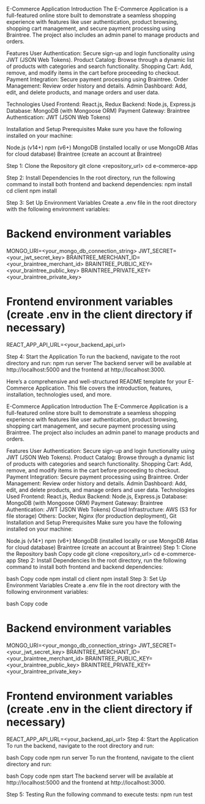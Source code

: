 E-Commerce Application
Introduction
The E-Commerce Application is a full-featured online store built to demonstrate a seamless shopping experience with features like user authentication, product browsing, shopping cart management, and secure payment processing using Braintree. The project also includes an admin panel to manage products and orders.

Features
User Authentication: Secure sign-up and login functionality using JWT (JSON Web Tokens).
Product Catalog: Browse through a dynamic list of products with categories and search functionality.
Shopping Cart: Add, remove, and modify items in the cart before proceeding to checkout.
Payment Integration: Secure payment processing using Braintree.
Order Management: Review order history and details.
Admin Dashboard: Add, edit, and delete products, and manage orders and user data.

Technologies Used
Frontend: React.js, Redux
Backend: Node.js, Express.js
Database: MongoDB (with Mongoose ORM)
Payment Gateway: Braintree
Authentication: JWT (JSON Web Tokens)
 

Installation and Setup
Prerequisites
Make sure you have the following installed on your machine:

Node.js (v14+)
npm (v6+)
MongoDB (installed locally or use MongoDB Atlas for cloud database)
Braintree (create an account at Braintree)

Step 1: Clone the Repository
git clone <repository_url>
cd e-commerce-app


Step 2: Install Dependencies
In the root directory, run the following command to install both frontend and backend dependencies:
npm install
cd client
npm install

Step 3: Set Up Environment Variables
Create a .env file in the root directory with the following environment variables:
# Backend environment variables
MONGO_URI=<your_mongo_db_connection_string>
JWT_SECRET=<your_jwt_secret_key>
BRAINTREE_MERCHANT_ID=<your_braintree_merchant_id>
BRAINTREE_PUBLIC_KEY=<your_braintree_public_key>
BRAINTREE_PRIVATE_KEY=<your_braintree_private_key>
# Frontend environment variables (create .env in the client directory if necessary)
REACT_APP_API_URL=<your_backend_api_url>

Step 4: Start the Application
To run the backend, navigate to the root directory and run:
npm run server
The backend server will be available at http://localhost:5000 and the frontend at http://localhost:3000.


Here’s a comprehensive and well-structured README template for your E-Commerce Application. This file covers the introduction, features, installation, technologies used, and more.

E-Commerce Application
Introduction
The E-Commerce Application is a full-featured online store built to demonstrate a seamless shopping experience with features like user authentication, product browsing, shopping cart management, and secure payment processing using Braintree. The project also includes an admin panel to manage products and orders.

Features
User Authentication: Secure sign-up and login functionality using JWT (JSON Web Tokens).
Product Catalog: Browse through a dynamic list of products with categories and search functionality.
Shopping Cart: Add, remove, and modify items in the cart before proceeding to checkout.
Payment Integration: Secure payment processing using Braintree.
Order Management: Review order history and details.
Admin Dashboard: Add, edit, and delete products, and manage orders and user data.
Technologies Used
Frontend: React.js, Redux
Backend: Node.js, Express.js
Database: MongoDB (with Mongoose ORM)
Payment Gateway: Braintree
Authentication: JWT (JSON Web Tokens)
Cloud Infrastructure: AWS (S3 for file storage)
Others: Docker, Nginx (for production deployment), Git
Installation and Setup
Prerequisites
Make sure you have the following installed on your machine:

Node.js (v14+)
npm (v6+)
MongoDB (installed locally or use MongoDB Atlas for cloud database)
Braintree (create an account at Braintree)
Step 1: Clone the Repository
bash
Copy code
git clone <repository_url>
cd e-commerce-app
Step 2: Install Dependencies
In the root directory, run the following command to install both frontend and backend dependencies:

bash
Copy code
npm install
cd client
npm install
Step 3: Set Up Environment Variables
Create a .env file in the root directory with the following environment variables:

bash
Copy code
# Backend environment variables
MONGO_URI=<your_mongo_db_connection_string>
JWT_SECRET=<your_jwt_secret_key>
BRAINTREE_MERCHANT_ID=<your_braintree_merchant_id>
BRAINTREE_PUBLIC_KEY=<your_braintree_public_key>
BRAINTREE_PRIVATE_KEY=<your_braintree_private_key>

# Frontend environment variables (create .env in the client directory if necessary)
REACT_APP_API_URL=<your_backend_api_url>
Step 4: Start the Application
To run the backend, navigate to the root directory and run:

bash
Copy code
npm run server
To run the frontend, navigate to the client directory and run:

bash
Copy code
npm start
The backend server will be available at http://localhost:5000 and the frontend at http://localhost:3000.

Step 5: Testing
Run the following command to execute tests:
npm run test


